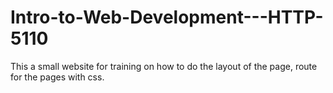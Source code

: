 # Intro-to-Web-Development---HTTP-5110

This a small website for training on how to do the layout of the page, route for the pages with css.
